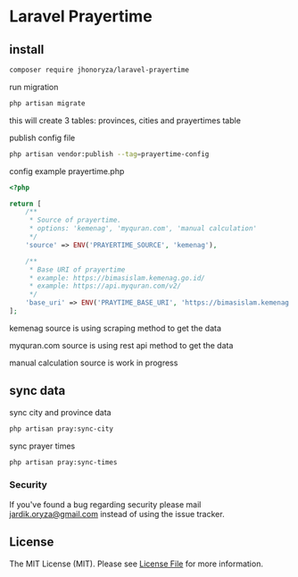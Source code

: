 # Laravel Prayertime

## install

```bash
composer require jhonoryza/laravel-prayertime
```

run migration

```bash
php artisan migrate
```

this will create 3 tables: provinces, cities and prayertimes table

publish config file

```bash
php artisan vendor:publish --tag=prayertime-config
```

config example prayertime.php

```php
<?php

return [
    /**
     * Source of prayertime.
     * options: 'kemenag', 'myquran.com', 'manual calculation'
     */
    'source' => ENV('PRAYERTIME_SOURCE', 'kemenag'),

    /**
     * Base URI of prayertime
     * example: https://bimasislam.kemenag.go.id/
     * example: https://api.myquran.com/v2/
     */
    'base_uri' => ENV('PRAYTIME_BASE_URI', 'https://bimasislam.kemenag.go.id/'),
];
```

kemenag source is using scraping method to get the data

myquran.com source is using rest api method to get the data

manual calculation source is work in progress

## sync data

sync city and province data

```bash
php artisan pray:sync-city
```

sync prayer times

```bash
php artisan pray:sync-times
```

### Security

If you've found a bug regarding security please mail [jardik.oryza@gmail.com](mailto:jardik.oryza@gmail.com) instead of
using the issue tracker.

## License

The MIT License (MIT). Please see [License File](LICENSE.md) for more information.
